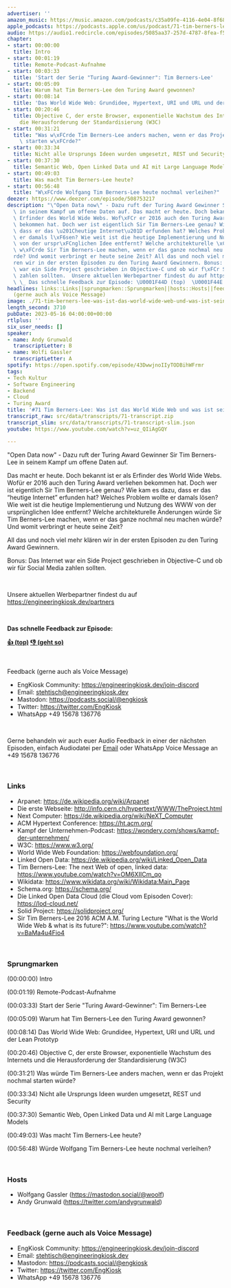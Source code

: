 ```yaml
---
advertiser: ''
amazon_music: https://music.amazon.com/podcasts/c35a09fe-4116-4e04-8f68-77d61b112e46/episodes/db797cb2-c35f-4c8f-ab73-317f1d3fd473/engineering-kiosk-71-tim-berners-lee-was-ist-das-world-wide-web-und-was-ist-seine-zukunft
apple_podcasts: https://podcasts.apple.com/us/podcast/71-tim-berners-lee-was-ist-das-world-wide-web-und-was/id1603082924?i=1000613171598&uo=4
audio: https://audio1.redcircle.com/episodes/5085aa37-257d-4787-8fea-f583b2678c6d/stream.mp3
chapter:
- start: 00:00:00
  title: Intro
- start: 00:01:19
  title: Remote-Podcast-Aufnahme
- start: 00:03:33
  title: 'Start der Serie "Turing Award-Gewinner": Tim Berners-Lee'
- start: 00:05:09
  title: Warum hat Tim Berners-Lee den Turing Award gewonnen?
- start: 00:08:14
  title: 'Das World Wide Web: Grundidee, Hypertext, URI und URL und der Lean Prototyp'
- start: 00:20:46
  title: Objective C, der erste Browser, exponentielle Wachstum des Internets und
    die Herausforderung der Standardisierung (W3C)
- start: 00:31:21
  title: "Was w\xFCrde Tim Berners-Lee anders machen, wenn er das Projekt nochmal\
    \ starten w\xFCrde?"
- start: 00:33:34
  title: Nicht alle Ursprungs Ideen wurden umgesetzt, REST und Security
- start: 00:37:30
  title: Semantic Web, Open Linked Data und AI mit Large Language Models
- start: 00:49:03
  title: Was macht Tim Berners-Lee heute?
- start: 00:56:48
  title: "W\xFCrde Wolfgang Tim Berners-Lee heute nochmal verleihen?"
deezer: https://www.deezer.com/episode/508753217
description: "\"Open Data now\" - Dazu ruft der Turing Award Gewinner Sir Tim Berners-Lee\
  \ in seinem Kampf um offene Daten auf. Das macht er heute. Doch bekannt ist er als\
  \ Erfinder des World Wide Webs. Wof\xFCr er 2016 auch den Turing Award verliehen\
  \ bekommen hat. Doch wer ist eigentlich Sir Tim Berners-Lee genau? Wie kam es dazu,\
  \ dass er das \u201Cheutige Internet\u201D erfunden hat? Welches Problem wollte\
  \ er damals l\xF6sen? Wie weit ist die heutige Implementierung und Nutzung des WWW\
  \ von der urspr\xFCnglichen Idee entfernt? Welche architekturelle \xC4nderungen\
  \ w\xFCrde Sir Tim Berners-Lee machen, wenn er das ganze nochmal neu machen w\xFC\
  rde? Und womit verbringt er heute seine Zeit? All das und noch viel mehr kl\xE4\
  ren wir in der ersten Episoden zu den Turing Award Gewinnern. Bonus: Das Internet\
  \ war ein Side Project geschrieben in Objective-C und ob wir f\xFCr Social Media\
  \ zahlen sollten.  Unsere aktuellen Werbepartner findest du auf https://engineeringkiosk.dev/partners\
  \ \_ Das schnelle Feedback zur Episode: \U0001F44D (top)  \U0001F44E (geht so)"
headlines: links::Links||sprungmarken::Sprungmarken||hosts::Hosts||feedback-gerne-auch-als-voice-message::Feedback
  (gerne auch als Voice Message)
image: ./71-tim-berners-lee-was-ist-das-world-wide-web-und-was-ist-seine-zukunft.jpg
length_second: 3710
pubDate: 2023-05-16 04:00:00+00:00
rtlplus: ''
six_user_needs: []
speaker:
- name: Andy Grunwald
  transcriptLetter: B
- name: Wolfi Gassler
  transcriptLetter: A
spotify: https://open.spotify.com/episode/43DwwjnoIIyTODBihWFrmr
tags:
- Tech Kultur
- Software Engineering
- Backend
- Cloud
- Turing Award
title: '#71 Tim Berners-Lee: Was ist das World Wide Web und was ist seine Zukunft?'
transcript_raw: src/data/transcripts/71-transcript.zip
transcript_slim: src/data/transcripts/71-transcript-slim.json
youtube: https://www.youtube.com/watch?v=uz_QIiAgGQY

---
```

<p>&#34;Open Data now&#34; - Dazu ruft der Turing Award Gewinner Sir Tim Berners-Lee in seinem Kampf um offene Daten auf.</p><p>Das macht er heute. Doch bekannt ist er als Erfinder des World Wide Webs. Wofür er 2016 auch den Turing Award verliehen bekommen hat. Doch wer ist eigentlich Sir Tim Berners-Lee genau? Wie kam es dazu, dass er das “heutige Internet” erfunden hat? Welches Problem wollte er damals lösen? Wie weit ist die heutige Implementierung und Nutzung des WWW von der ursprünglichen Idee entfernt? Welche architekturelle Änderungen würde Sir Tim Berners-Lee machen, wenn er das ganze nochmal neu machen würde? Und womit verbringt er heute seine Zeit?</p><p>All das und noch viel mehr klären wir in der ersten Episoden zu den Turing Award Gewinnern.</p><p>Bonus: Das Internet war ein Side Project geschrieben in Objective-C und ob wir für Social Media zahlen sollten.</p><p><br></p><p>Unsere aktuellen Werbepartner findest du auf <a href="https://engineeringkiosk.dev/partners">https://engineeringkiosk.dev/partners</a></p><p> </p><p><strong>Das schnelle Feedback zur Episode:</strong></p><p><a href="https://api.openpodcast.dev/feedback/71/upvote" rel="nofollow"><strong>👍 (top)</strong></a><strong>  </strong><a href="https://api.openpodcast.dev/feedback/71/downvote" rel="nofollow"><strong>👎 (geht so)</strong></a></p><p><br></p><p>Feedback (gerne auch als Voice Message)</p><ul><li>EngKiosk Community: <a href="https://engineeringkiosk.dev/join-discord">https://engineeringkiosk.dev/join-discord</a> </li><li>Email: <a href="mailto:stehtisch@engineeringkiosk.dev" rel="nofollow">stehtisch@engineeringkiosk.dev</a></li><li>Mastodon: <a href="https://podcasts.social/@engkiosk" rel="nofollow">https://podcasts.social/@engkiosk</a></li><li>Twitter: <a href="https://twitter.com/EngKiosk" rel="nofollow">https://twitter.com/EngKiosk</a></li><li>WhatsApp +49 15678 136776</li></ul><p><br></p><p>Gerne behandeln wir auch euer Audio Feedback in einer der nächsten Episoden, einfach Audiodatei per <a href="https://engineeringkiosk.dev/kontakt/">Email</a> oder WhatsApp Voice Message an +49 15678 136776</p><p><br></p><h3 id="links">Links</h3><ul><li>Arpanet: <a href="https://de.wikipedia.org/wiki/Arpanet" rel="nofollow">https://de.wikipedia.org/wiki/Arpanet</a></li><li>Die erste Webseite: <a href="http://info.cern.ch/hypertext/WWW/TheProject.html" rel="nofollow">http://info.cern.ch/hypertext/WWW/TheProject.html</a> </li><li>Next Computer: <a href="https://de.wikipedia.org/wiki/NeXT_Computer" rel="nofollow">https://de.wikipedia.org/wiki/NeXT_Computer</a></li><li>ACM Hypertext Conference: <a href="https://ht.acm.org/" rel="nofollow">https://ht.acm.org/</a></li><li>Kampf der Unternehmen-Podcast: <a href="https://wondery.com/shows/kampf-der-unternehmen/" rel="nofollow">https://wondery.com/shows/kampf-der-unternehmen/</a></li><li>W3C: <a href="https://www.w3.org/" rel="nofollow">https://www.w3.org/</a></li><li>World Wide Web Foundation: <a href="https://webfoundation.org/" rel="nofollow">https://webfoundation.org/</a></li><li>Linked Open Data: <a href="https://de.wikipedia.org/wiki/Linked_Open_Data" rel="nofollow">https://de.wikipedia.org/wiki/Linked_Open_Data</a></li><li>Tim Berners-Lee: The next Web of open, linked data: <a href="https://www.youtube.com/watch?v=OM6XIICm_qo" rel="nofollow">https://www.youtube.com/watch?v=OM6XIICm_qo</a></li><li>Wikidata: <a href="https://www.wikidata.org/wiki/Wikidata:Main_Page" rel="nofollow">https://www.wikidata.org/wiki/Wikidata:Main_Page</a></li><li>Schema.org: <a href="https://schema.org/" rel="nofollow">https://schema.org/</a></li><li>Die Linked Open Data Cloud (die Cloud vom Episoden Cover): <a href="https://lod-cloud.net/" rel="nofollow">https://lod-cloud.net/</a> </li><li>Solid Project: <a href="https://solidproject.org/" rel="nofollow">https://solidproject.org/</a></li><li>Sir Tim Berners-Lee 2016 ACM A.M. Turing Lecture &#34;What is the World Wide Web &amp; what is its future?&#34;: <a href="https://www.youtube.com/watch?v=BaMa4u4Fio4" rel="nofollow">https://www.youtube.com/watch?v=BaMa4u4Fio4</a> </li></ul><p><br></p><h3 id="sprungmarken">Sprungmarken</h3><p>(00:00:00) Intro</p><p>(00:01:19) Remote-Podcast-Aufnahme</p><p>(00:03:33) Start der Serie &#34;Turing Award-Gewinner&#34;: Tim Berners-Lee</p><p>(00:05:09) Warum hat Tim Berners-Lee den Turing Award gewonnen?</p><p>(00:08:14) Das World Wide Web: Grundidee, Hypertext, URI und URL und der Lean Prototyp</p><p>(00:20:46) Objective C, der erste Browser, exponentielle Wachstum des Internets und die Herausforderung der Standardisierung (W3C)</p><p>(00:31:21) Was würde Tim Berners-Lee anders machen, wenn er das Projekt nochmal starten würde?</p><p>(00:33:34) Nicht alle Ursprungs Ideen wurden umgesetzt, REST und Security</p><p>(00:37:30) Semantic Web, Open Linked Data und AI mit Large Language Models</p><p>(00:49:03) Was macht Tim Berners-Lee heute?</p><p>(00:56:48) Würde Wolfgang Tim Berners-Lee heute nochmal verleihen?</p><p><br></p><h3 id="hosts">Hosts</h3><ul><li>Wolfgang Gassler (<a href="https://mastodon.social/@woolf" rel="nofollow">https://mastodon.social/@woolf</a>)</li><li>Andy Grunwald (<a href="https://twitter.com/andygrunwald" rel="nofollow">https://twitter.com/andygrunwald</a>)</li></ul><p><br></p><h3 id="feedback-gerne-auch-als-voice-message">Feedback (gerne auch als Voice Message)</h3><ul><li>EngKiosk Community: <a href="https://engineeringkiosk.dev/join-discord">https://engineeringkiosk.dev/join-discord</a> </li><li>Email: <a href="mailto:stehtisch@engineeringkiosk.dev" rel="nofollow">stehtisch@engineeringkiosk.dev</a></li><li>Mastodon: <a href="https://podcasts.social/@engkiosk" rel="nofollow">https://podcasts.social/@engkiosk</a></li><li>Twitter: <a href="https://twitter.com/EngKiosk" rel="nofollow">https://twitter.com/EngKiosk</a></li><li>WhatsApp +49 15678 136776</li></ul>
